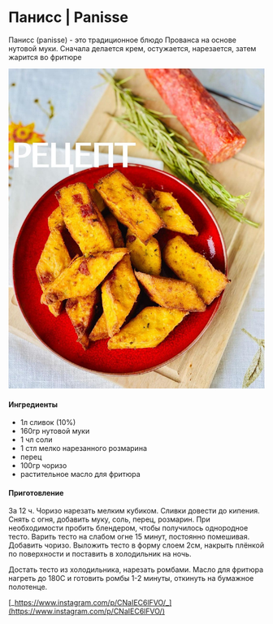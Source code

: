 # Панисс \| Panisse

Панисс \(panisse\) - это традиционное блюдо Прованса на основе нутовой муки. Сначала делается крем, остужается, нарезается, затем жарится во фритюре

![Panisse](../../pics/178387039_1116898635472798_3834828181319297055_n%20%283%29.jpg)

#### Ингредиенты

* 1л сливок \(10%\)
* 160гр нутовой муки
* 1 чл соли
* 1 стл мелко нарезанного розмарина
* перец
* 100гр чоризо
* растительное масло для фритюра

#### Приготовление

За 12 ч. Чоризо нарезать мелким кубиком. Сливки довести до кипения. Снять с огня, добавить муку, соль, перец, розмарин. При необходимости пробить блендером, чтобы получилось однородное тесто. Варить тесто на слабом огне 15 минут, постоянно помешивая. Добавить чоризо. Выложить тесто в форму слоем 2см, накрыть плёнкой по поверхности и поставить в холодильник на ночь.

Достать тесто из холодильника, нарезать ромбами. Масло для фритюра нагреть до 180С и готовить ромбы 1-2 минуты, откинуть на бумажное полотенце.

[_https://www.instagram.com/p/CNaIEC6lFVO/_](https://www.instagram.com/p/CNaIEC6lFVO/)
